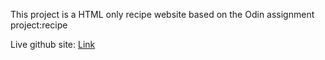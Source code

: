 This project is a HTML only recipe website based on the Odin assignment project:recipe

Live github site: [Link](https://bennylin1.github.io/odin-recipes/index.html)